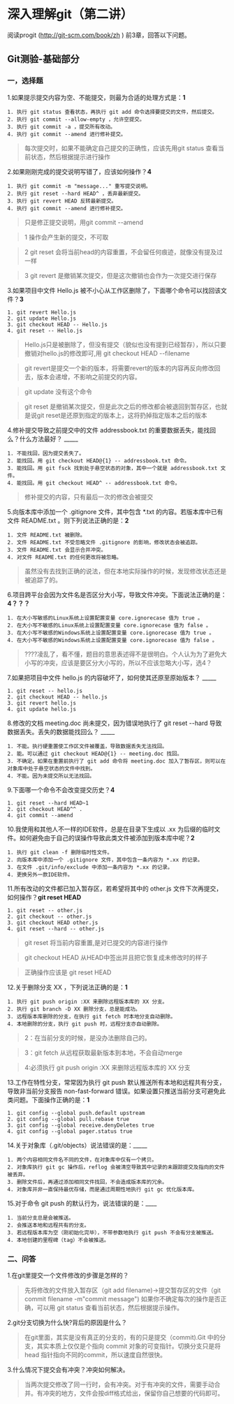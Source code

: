# 深入理解git（第二讲）
阅读progit (http://git-scm.com/book/zh ) 前3章，回答以下问题。
## Git测验-基础部分

### 一，选择题

1.如果提示提交内容为空、不能提交，则最为合适的处理方式是：**1**

	1. 执行 git status 查看状态，再执行 git add 命令选择要提交的文件，然后提交。
	2. 执行 git commit --allow-empty ，允许空提交。
	3. 执行 git commit -a ，提交所有改动。
	4. 执行 git commit --amend 进行修补提交。

	
> 每次提交时，如果不能确定自己提交的正确性，应该先用git status 查看当前状态，然后根据提示进行操作

2.如果刚刚完成的提交说明写错了，应该如何操作？**4**

	1. 执行 git commit -m "message..." 重写提交说明。
	2. 执行 git reset --hard HEAD^ ，丢弃最新提交。
	3. 执行 git revert HEAD 反转最新提交。
	4. 执行 git commit --amend 进行修补提交。

> 只是修正提交说明，用git commit --amend

> 1 操作会产生新的提交，不可取 

> 2 git reset 会将当前head的内容重置，不会留任何痕迹，就像没有提及过一样

> 3 git revert 是撤销某次提交，但是这次撤销也会作为一次提交进行保存

3.如果项目中文件 Hello.js 被不小心从工作区删除了，下面哪个命令可以找回该文件？**3**

    1. git revert Hello.js
    2. git update Hello.js
    3. git checkout HEAD -- Hello.js
    4. git reset -- Hello.js

> Hello.js只是被删除了，但没有提交（貌似也没有提到已经暂存），所以只要撤销对hello.js的修改即可,用 git checkout HEAD --filename 

> git revert是提交一个新的版本，将需要revert的版本的内容再反向修改回去，版本会递增，不影响之前提交的内容。

> git update 没有这个命令

> git reset 是撤销某次提交，但是此次之后的修改都会被退回到暂存区，也就是说git reset是还原到指定的版本上，这将扔掉指定版本之后的版本

4.修补提交导致之前提交中的文件 addressbook.txt 的重要数据丢失，能找回么？什么方法最好？ _____

    1. 不能找回，因为提交丢失了。
    2. 能找回。用 git checkout HEAD@{1} -- addressbook.txt 命令。
    3. 能找回。用 git fsck 找到处于悬空状态的对象，其中一个就是 addressbook.txt 文件。
    4. 能找回。用 git checkout HEAD^ -- addressbook.txt 命令。

> 修补提交的内容，只有最后一次的修改会被提交

5.向版本库中添加一个 .gitignore 文件，其中包含 *.txt 的内容。若版本库中已有文件 README.txt 。则下列说法正确的是：**2**

    1. 文件 README.txt 被删除。
    2. 文件 README.txt 不受忽略文件 .gitignore 的影响，修改状态会被追踪。
    3. 文件 README.txt 会显示合并冲突。
    4. 对文件 README.txt 的任何更改将被忽略。

> 虽然没有去找到正确的说法，但在本地实际操作的时候，发现修改状态还是被追踪了的。

6.项目跨平台会因为文件名是否区分大小写，导致文件冲突。下面说法正确的是： **4？？？**

    1. 在大小写敏感的Linux系统上设置配置变量 core.ignorecase 值为 true 。
    2. 在大小写不敏感的Linux系统上设置配置变量 core.ignorecase 值为 false 。
    3. 在大小写不敏感的Windows系统上设置配置变量 core.ignorecase 值为 true 。
    4. 在大小写不敏感的Windows系统上设置配置变量 core.ignorecase 值为 false 。

> ????凌乱了，看不懂，题目的意思表述得不是很明白。个人认为为了避免大小写的冲突，应该是要区分大小写的，所以不应该忽略大小写，选4？

7.如果把项目中文件 hello.js 的内容破坏了，如何使其还原至原始版本？ _____

    1. git reset -- hello.js
    2. git checkout HEAD -- hello.js
    3. git revert hello.js
    4. git update hello.js
    
8.修改的文档 meeting.doc 尚未提交，因为错误地执行了 git reset --hard 导致数据丢失。丢失的数据能找回么？ _____

    1. 不能。执行硬重置使工作区文件被覆盖，导致数据丢失无法找回。
    2. 能。可以通过 git checkout HEAD@{1} -- meeting.doc 找回。
    3. 不确定。如果在重置前执行了 git add 命令将 meeting.doc 加入了暂存区，则可以在对象库中处于悬空状态的文件中找到。
    4. 不能。因为未提交所以无法找回。

9.下面哪一个命令不会改变提交历史？**4**

	1. git reset --hard HEAD~1
	2. git checkout HEAD^^ .
	4. git commit --amend

10.我使用和其他人不一样的IDE软件，总是在目录下生成以 .xx 为后缀的临时文件。如何避免由于自己的误操作导致此类文件被添加到版本库中呢？**2**

	1. 执行 git clean -f 删除临时性文件。
	2. 向版本库中添加一个 .gitignore 文件，其中包含一条内容为 *.xx 的记录。
	3. 在文件 .git/info/exclude 中添加一条内容为 *.xx 的记录。
	4. 更换另外一款IDE软件。

11.所有改动的文件都已加入暂存区，若希望将其中的 other.js 文件下次再提交，如何操作？**git reset HEAD <file>**

	1. git reset -- other.js
	2. git checkout -- other.js
	3. git checkout HEAD other.js
	4. git reset --hard -- other.js

> git reset 将当前内容重置,是对已提交的内容进行操作

> git checkout HEAD 从HEAD中签出并且把它恢复成未修改时的样子

> 正确操作应该是 git reset HEAD <file>

12.关于删除分支 XX ，下列说法正确的是：**1**

	1. 执行 git push origin :XX 来删除远程版本库的 XX 分支。
	2. 执行 git branch -D XX 删除分支，总是能成功。
	3. 远程版本库删除的分支，在执行 git fetch 时本地分支自动删除。
	4. 本地删除的分支，执行 git push 时，远程分支亦自动删除。

> 2：在当前分支的时候，是没办法删除自己的。

> 3：git fetch 从远程获取最新版本到本地，不会自动merge

> 4:必须执行 git push origin :XX 来删除远程版本库的 XX 分支


13.工作在特性分支，常常因为执行 git push 默认推送所有本地和远程共有分支，导致非当前分支报告 non-fast-forward 错误。如果设置只推送当前分支可避免此类问题。下面操作正确的是：**1**
    
	1. git config --global push.default upstream
	2. git config --global pull.rebase true
	3. git config --global receive.denyDeletes true
	4. git config --global pager.status true

14.关于对象库（.git/objects）说法错误的是：_____

	1. 两个内容相同文件名不同的文件，在对象库中仅有一个拷贝。
	2. 对象库执行 git gc 操作后，reflog 会被清空导致其中记录的未跟踪提交及指向的文件被丢弃。
	3. 删除文件后，再通过添加相同文件找回，不会造成版本库的冗余。
	4. 对象库并非一直保持最优存储，而是通过周期性地执行 git gc 优化版本库。

15.对于命令 git push 的默认行为，说法错误的是：____

	1. 当前分支总是会被推送。
	2. 会推送本地和远程共有的分支。
	3. 若远程版本库为空（刚初始化完毕），不带参数地执行 git push 不会有分支被推送。
	4. 本地创建的里程碑（tag）不会被推送。

### 二、问答

1.在git里提交一个文件修改的步骤是怎样的？

>	先将修改的文件放入暂存区（git add filename)->提交暂存区的文件（git commit filename -m"commit message")
	如果你不确定每次的操作是否正确，可以用 git status 查看当前状态，然后根据提示操作。

2.git分支切换为什么快?背后的原因是什么？

>	在git里面，其实是没有真正的分支的，有的只是提交（commit).Git 中的分支，其实本质上仅仅是个指向 commit 对象的可变指针。切换分支只是将head 指针指向不同的commit，所以速度自然很快。

3.什么情况下提交会有冲突？冲突如何解决。
	
>	当两次提交修改了同一行时，会有冲突。对于有冲突的文件，需要手动合并。有冲突的地方，文件会按diff格式给出，保留你自己想要的代码即可。

